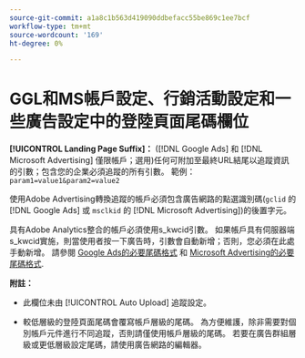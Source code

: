 ```yaml
---
source-git-commit: a1a8c1b563d419090ddbefacc55be869c1ee7bcf
workflow-type: tm+mt
source-wordcount: '169'
ht-degree: 0%

---
```

# GGL和MS帳戶設定、行銷活動設定和一些廣告設定中的登陸頁面尾碼欄位

**[!UICONTROL Landing Page Suffix]：** ([!DNL Google Ads] 和 [!DNL Microsoft Advertising] 僅限帳戶；選用)任何可附加至最終URL結尾以追蹤資訊的引數；包含您的企業必須追蹤的所有引數。 範例： `param1=value1&param2=value2`

使用Adobe Advertising轉換追蹤的帳戶必須包含廣告網路的點選識別碼(`gclid` 的 [!DNL Google Ads] 或 `msclkid` 的 [!DNL Microsoft Advertising])的後置字元。

具有Adobe Analytics整合的帳戶必須使用s_kwcid引數。 如果帳戶具有伺服器端s_kwcid實施，則當使用者按一下廣告時，引數會自動新增；否則，您必須在此處手動新增。 請參閱 [Google Ads的必要尾碼格式](/help/search-social-commerce/tracking/formats-click-tracking-google.md) 和 [Microsoft Advertising的必要尾碼格式](/help/search-social-commerce/tracking/formats-click-tracking-microsoft.md).

**附註：**

* 此欄位未由 [!UICONTROL Auto Upload] 追蹤設定。

* 較低層級的登陸頁面尾碼會覆寫帳戶層級的尾碼。 為方便維護，除非需要對個別帳戶元件進行不同追蹤，否則請僅使用帳戶層級的尾碼。 若要在廣告群組層級或更低層級設定尾碼，請使用廣告網路的編輯器。
